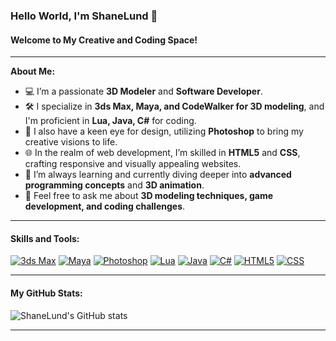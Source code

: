 ### Hello World, I'm ShaneLund 👋

#### Welcome to My Creative and Coding Space!

---

**About Me:**
- 💻 I’m a passionate **3D Modeler** and **Software Developer**.
- 🛠 I specialize in **3ds Max, Maya, and CodeWalker for 3D modeling**, and I'm proficient in **Lua, Java, C#** for coding.
- 🎨 I also have a keen eye for design, utilizing **Photoshop** to bring my creative visions to life.
- 🌐 In the realm of web development, I’m skilled in **HTML5** and **CSS**, crafting responsive and visually appealing websites.
- 🤔 I’m always learning and currently diving deeper into **advanced programming concepts** and **3D animation**.
- 💬 Feel free to ask me about **3D modeling techniques, game development, and coding challenges**.

---

#### Skills and Tools:
[![3ds Max](https://img.shields.io/badge/-3ds_Max-black?style=flat-square&logo=autodesk)](https://www.autodesk.com/products/3ds-max/overview)
[![Maya](https://img.shields.io/badge/-Maya-black?style=flat-square&logo=autodesk)](https://www.autodesk.com/products/maya/overview)
[![Photoshop](https://img.shields.io/badge/-Photoshop-black?style=flat-square&logo=adobe-photoshop)](https://www.adobe.com/products/photoshop.html)
[![Lua](https://img.shields.io/badge/-Lua-black?style=flat-square&logo=lua)](https://www.lua.org/)
[![Java](https://img.shields.io/badge/-Java-black?style=flat-square&logo=java)](https://www.java.com/)
[![C#](https://img.shields.io/badge/-C%23-black?style=flat-square&logo=c-sharp)](https://docs.microsoft.com/en-us/dotnet/csharp/)
[![HTML5](https://img.shields.io/badge/-HTML5-black?style=flat-square&logo=html5)](https://developer.mozilla.org/en-US/docs/Web/Guide/HTML/HTML5)
[![CSS](https://img.shields.io/badge/-CSS3-black?style=flat-square&logo=css3)](https://developer.mozilla.org/en-US/docs/Web/CSS)

---

#### My GitHub Stats:
![ShaneLund's GitHub stats](https://github-readme-stats.vercel.app/api?username=ShaneLund&show_icons=true&theme=radical)

---
